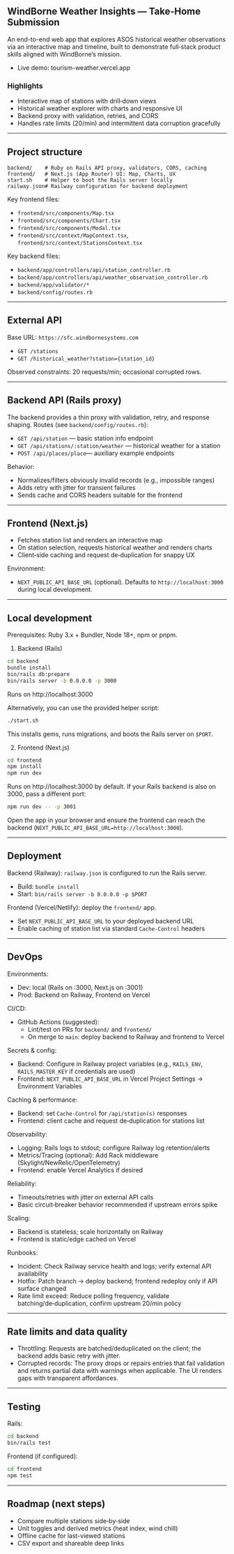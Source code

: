 ## WindBorne Weather Insights — Take‑Home Submission

An end-to-end web app that explores ASOS historical weather observations via an interactive map and timeline, built to demonstrate full‑stack product skills aligned with WindBorne’s mission.

- Live demo: tourism-weather.vercel.app

### Highlights

- Interactive map of stations with drill‑down views
- Historical weather explorer with charts and responsive UI
- Backend proxy with validation, retries, and CORS
- Handles rate limits (20/min) and intermittent data corruption gracefully

---

## Project structure

```
backend/    # Ruby on Rails API proxy, validators, CORS, caching
frontend/   # Next.js (App Router) UI: Map, Charts, UX
start.sh    # Helper to boot the Rails server locally
railway.json# Railway configuration for backend deployment
```

Key frontend files:

- `frontend/src/components/Map.tsx`
- `frontend/src/components/Chart.tsx`
- `frontend/src/components/Modal.tsx`
- `frontend/src/context/MapContext.tsx`, `frontend/src/context/StationsContext.tsx`

Key backend files:

- `backend/app/controllers/api/station_controller.rb`
- `backend/app/controllers/api/weather_observation_controller.rb`
- `backend/app/validator/*`
- `backend/config/routes.rb`

---

## External API

Base URL: `https://sfc.windbornesystems.com`

- `GET /stations`
- `GET /historical_weather?station={station_id}`

Observed constraints: 20 requests/min; occasional corrupted rows.

---

## Backend API (Rails proxy)

The backend provides a thin proxy with validation, retry, and response shaping. Routes (see `backend/config/routes.rb`):

- `GET /api/station` — basic station info endpoint
- `GET /api/stations/:station/weather` — historical weather for a station
- `POST /api/places/place`— auxiliary example endpoints

Behavior:

- Normalizes/filters obviously invalid records (e.g., impossible ranges)
- Adds retry with jitter for transient failures
- Sends cache and CORS headers suitable for the frontend

---

## Frontend (Next.js)

- Fetches station list and renders an interactive map
- On station selection, requests historical weather and renders charts
- Client‑side caching and request de‑duplication for snappy UX

Environment:

- `NEXT_PUBLIC_API_BASE_URL` (optional). Defaults to `http://localhost:3000` during local development.

---

## Local development

Prerequisites: Ruby 3.x + Bundler, Node 18+, npm or pnpm.

1. Backend (Rails)

```bash
cd backend
bundle install
bin/rails db:prepare
bin/rails server -b 0.0.0.0 -p 3000
```

Runs on http://localhost:3000

Alternatively, you can use the provided helper script:

```bash
./start.sh
```

This installs gems, runs migrations, and boots the Rails server on `$PORT`.

2. Frontend (Next.js)

```bash
cd frontend
npm install
npm run dev
```

Runs on http://localhost:3000 by default. If your Rails backend is also on 3000, pass a different port:

```bash
npm run dev -- -p 3001
```

Open the app in your browser and ensure the frontend can reach the backend (`NEXT_PUBLIC_API_BASE_URL=http://localhost:3000`).

---

## Deployment

Backend (Railway): `railway.json` is configured to run the Rails server.

- Build: `bundle install`
- Start: `bin/rails server -b 0.0.0.0 -p $PORT`

Frontend (Vercel/Netlify): deploy the `frontend/` app.

- Set `NEXT_PUBLIC_API_BASE_URL` to your deployed backend URL
- Enable caching of station list via standard `Cache-Control` headers

---

## DevOps

Environments:

- Dev: local (Rails on :3000, Next.js on :3001)
- Prod: Backend on Railway, Frontend on Vercel

CI/CD:

- GitHub Actions (suggested):
  - Lint/test on PRs for `backend/` and `frontend/`
  - On merge to `main`: deploy backend to Railway and frontend to Vercel

Secrets & config:

- Backend: Configure in Railway project variables (e.g., `RAILS_ENV`, `RAILS_MASTER_KEY` if credentials are used)
- Frontend: `NEXT_PUBLIC_API_BASE_URL` in Vercel Project Settings → Environment Variables

Caching & performance:

- Backend: set `Cache-Control` for `/api/station(s)` responses
- Frontend: client cache and request de‑duplication for stations list

Observability:

- Logging: Rails logs to stdout; configure Railway log retention/alerts
- Metrics/Tracing (optional): Add Rack middleware (Skylight/NewRelic/OpenTelemetry)
- Frontend: enable Vercel Analytics if desired

Reliability:

- Timeouts/retries with jitter on external API calls
- Basic circuit‑breaker behavior recommended if upstream errors spike

Scaling:

- Backend is stateless; scale horizontally on Railway
- Frontend is static/edge cached on Vercel

Runbooks:

- Incident: Check Railway service health and logs; verify external API availability
- Hotfix: Patch branch → deploy backend; frontend redeploy only if API surface changed
- Rate limit exceed: Reduce polling frequency, validate batching/de‑duplication, confirm upstream 20/min policy

---

## Rate limits and data quality

- Throttling: Requests are batched/deduplicated on the client; the backend adds basic retry with jitter.
- Corrupted records: The proxy drops or repairs entries that fail validation and returns partial data with warnings when applicable. The UI renders gaps with transparent affordances.

---

## Testing

Rails:

```bash
cd backend
bin/rails test
```

Frontend (if configured):

```bash
cd frontend
npm test
```

---

## Roadmap (next steps)

- Compare multiple stations side‑by‑side
- Unit toggles and derived metrics (heat index, wind chill)
- Offline cache for last-viewed stations
- CSV export and shareable deep links
